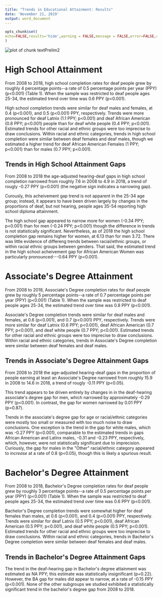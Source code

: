```yaml
---
title: "Trends in Educational Attainment: Results"
date: 'November 21, 2019'
output: word_document
---
```



```r
opts_chunk$set(
echo=FALSE,results='hide',warning = FALSE,message = FALSE,error=FALSE,cache=FALSE
)
```

![plot of chunk textPrelim2](figure/textPrelim2-1.png)







# High School Attainment

From 2008 to 2018, high school
completion rates for deaf people grew by roughly
4 percentage
points--a rate of 0.5
percentage points per year (PPY) (p<0.001)
(Table 1).
When the sample was restricted to deaf people ages 25-34, the
estimated trend over time was 0.6 PPY
(p<0.001).

High school completion trends were similar for deaf males and females, at
 0.4
(p<0.001), and
 0.5
(p<0.001) PPY, respectively.
Trends were more pronounced for deaf Latnix
(1.1 PPY;
 p<0.001) and deaf African American
 (0.8 PPY;
 p<0.001) people than
for deaf white people
(0.4 PPY;
 p<0.001).
 Estimated trends for other racial and ethnic groups were too imprecise to draw conclusions.
 Within racial and ethnic categories, trends in high school completion were similar between deaf females and deaf males, though we estimated a higher trend for deaf African American Females
(1 PPY;
 p<0.001) than for males
 (0.7 PPY;
 p<0.001).

## Trends in High School Attainment Gaps

From 2008 to 2018 the age-adjusted hearing-deaf gaps in high school completion narrowed from
roughly 7.6 in 2008 to 4.9 in 2018, a trend of rougly -0.27 PPY
(p<0.001) (the negative sign indicates a narrowing gap).

Curously, this acheivement gap trend is not apparent in the 25-34 age group; instead, it appears to have been driven largely by changes in the proportions of deaf, but not hearing, people ages 35-54 reporting high school diploma attainment.

The high school gap appeared to narrow more for women
(-0.34 PPY; p<0.001)
than for men
(-0.24 PPY; p<0.001)
though the difference in trends is not statistically significant.
Nevertheless, as of 2018 the high school completion gap remains higher for women, at
6.13 than for men 3.72.
There was little evidence of differeng trends between racial/ethnic groups, or within racial ethnic groups between genders.
That said, the estimated trend in the high school acheivement gap for African American Women was particularly pronounced---0.64 PPY (p<0.001).

# Associate's Degree Attainment

From 2008 to 2018, Associate's Degree
completion rates for deaf people grew by roughly
5 percentage
points--a rate of 0.7
percentage points per year (PPY) (p<0.001)
(Table 1).
When the sample was restricted to deaf people ages 25-34, the
estimated trend over time was 0.8 PPY
(p<0.001).

Associate's Degree completion trends were similar for deaf males and females, at
 0.6
(p<0.001), and
 0.7
(p<0.001) PPY, respectively.
Trends were more similar for deaf Latnix
(0.6 PPY;
 p<0.001), deaf African American
 (0.7 PPY;
 p<0.001), and
 deaf white people
(0.7 PPY;
 p<0.001).
 Estimated trends for other racial and ethnic groups were too imprecise to draw conclusions.
 Within racial and ethnic categories, trends in Associate's Degree completion were similar between deaf females and deaf males.

## Trends in Associate's Degree Attainment Gaps

From 2008 to 2018 the age-adjusted hearing-deaf gaps in the proportion of people earning at least an Associate's Degree narrowed from
roughly 15.9 in 2008 to 14.6 in 2018, a trend of rougly -0.11 PPY
(p<0.05).

This trend appears to be driven entirely by changes in in the deaf-hearing associate's degree gap for men, which narrowed by approximately -0.29 PPY (p<0.001).
In contrast, the gap for women narrowed by
 0.01 PPY (p=0.87).

Trends in the associate's degree gap for age or racial/ethnic categories were mostly too small or measured with too much noise to draw conclusions.
One exception is the trend in the gap for white males, which was
-0.27 PPY (p<0.001), comparable to the estimated trends in gaps African American and Latinx males,
-0.31 and -0.23 PPY, respectively, which, however, were not statistically significant due to imprecision.
Curiously, the gap for males in the "Other" racial/ethnic category appeared to _increase_ at a rate of
0.8 (p<0.05), though this is likely a spurious result.


# Bachelor's Degree Attainment

From 2008 to 2018, Bachelor's Degree
completion rates for deaf people grew by roughly
3 percentage
points--a rate of 0.5
percentage points per year (PPY) (p<0.001)
(Table 1).
When the sample was restricted to deaf people ages 25-34, the
estimated trend over time was 0.6 PPY
(p<0.001).

Bachelor's Degree completion trends were somewhat higher for deaf females than males, at
 0.6
(p<0.001), and
 0.4
(p<0.001) PPY, respectively.
Trends were similar for deaf Latnix
(0.5 PPY;
 p<0.001), deaf African American
 (0.5 PPY;
 p<0.001), and
 deaf white people
(0.5 PPY;
 p<0.001).
 Estimated trends for other racial and ethnic groups were too imprecise to draw conclusions.
 Within racial and ethnic categories, trends in Bachelor's Degree completion were similar between deaf females and deaf males.

## Trends in Bachelor's Degree Attainment Gaps

The trend in the deaf-hearing gap in Bachelor's degree attainment was estimated as
NA PPY; this estimate was statistically insignificant
(p=0.22).
However, the BA gap for males did appear to narrow, at a rate of
-0.15 PPY (p<0.001).
None of the other subgroups we studied exhibited a statistically significant trend in the bachelor's degree gap from 2008 to 2018.
